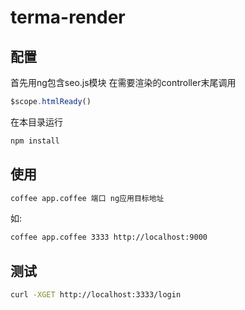 terma-render
============

## 配置
首先用ng包含seo.js模块
在需要渲染的controller末尾调用
```javascript
$scope.htmlReady()
```

在本目录运行
```sh
npm install
```

## 使用
```sh
coffee app.coffee 端口 ng应用目标地址
```

如:
```sh
coffee app.coffee 3333 http://localhost:9000
```

## 测试
```sh
curl -XGET http://localhost:3333/login
```

